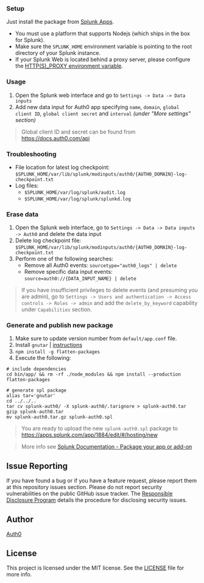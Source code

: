 ### Setup

Just install the package from [Splunk Apps](https://apps.splunk.com/app/1884).
* You must use a platform that supports Nodejs (which ships in the box for Splunk).
* Make sure the `SPLUNK_HOME` environment variable is pointing to the root directory of your Splunk instance.
* If your Splunk Web is located behind a proxy server, please configure the [HTTP(S)_PROXY environment variable](http://docs.splunk.com/Documentation/Splunk/latest/Admin/Specifyaproxyserver).

### Usage

1. Open the Splunk web interface and go to `Settings -> Data -> Data inputs`
2. Add new data input for Auth0 app specifying `name`, `domain`, `global client ID`, `global client secret` and `interval` _(under "More settings" section)_

> Global client ID and secret can be found from https://docs.auth0.com/api

### Troubleshooting

* File location for latest log checkpoint: `$SPLUNK_HOME/var/lib/splunk/modinputs/auth0/{AUTH0_DOMAIN}-log-checkpoint.txt`
* Log files:
	* `$SPLUNK_HOME/var/log/splunk/audit.log`
	* `$SPLUNK_HOME/var/log/splunk/splunkd.log`

### Erase data

1. Open the Splunk web interface, go to `Settings -> Data -> Data inputs -> Auth0` and delete the data input
2. Delete log checkpoint file: `$SPLUNK_HOME/var/lib/splunk/modinputs/auth0/{AUTH0_DOMAIN}-log-checkpoint.txt`
3. Perform one of the following searches:
	* Remove all Auth0 events: `sourcetype="auth0_logs" | delete`
	* Remove specific data input events: `source=auth0://{DATA_INPUT_NAME} | delete`

> If you have insufficient privileges to delete events (and presuming you are admin), go to `Settings -> Users and authentication -> Access controls -> Roles -> admin` and add the `delete_by_keyword` capability under `Capabilities` section.

### Generate and publish new package

1. Make sure to update version number from `default/app.conf` file.
2. Install `gnutar` | [instructions](http://day-to-day-stuff.blogspot.com.ar/2013/11/installing-gnutar-on-maverick.html)
3. `npm install -g flatten-packages`
4. Execute the following:

```
# include dependencies
cd bin/app/ && rm -rf ./node_modules && npm install --production
flatten-packages

# generate spl package
alias tar='gnutar'
cd ../../..
tar cv splunk-auth0/ -X splunk-auth0/.tarignore > splunk-auth0.tar
gzip splunk-auth0.tar
mv splunk-auth0.tar.gz splunk-auth0.spl
```

> You are ready to upload the new `splunk-auth0.spl` package to https://apps.splunk.com/app/1884/edit/#/hosting/new

> More info see [Splunk Documentation - Package your app or add-on](http://docs.splunk.com/Documentation/Splunk/6.2.1/AdvancedDev/PackageApp)

## Issue Reporting

If you have found a bug or if you have a feature request, please report them at this repository issues section. Please do not report security vulnerabilities on the public GitHub issue tracker. The [Responsible Disclosure Program](https://auth0.com/whitehat) details the procedure for disclosing security issues.

## Author

[Auth0](auth0.com)

## License

This project is licensed under the MIT license. See the [LICENSE](LICENSE) file for more info.
